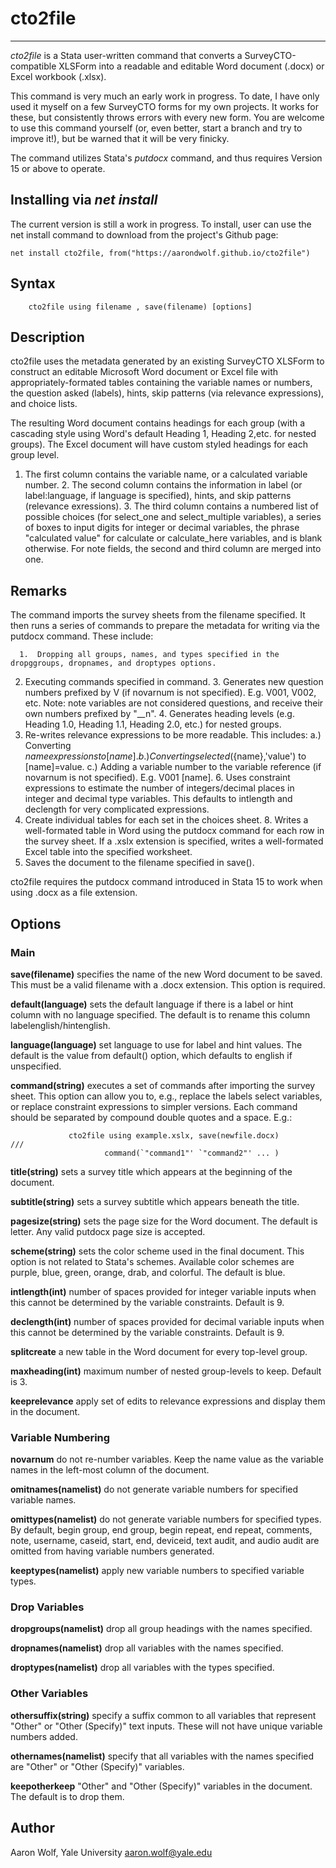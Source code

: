 # cto2file

---

*cto2file* is a Stata user-written command that converts a SurveyCTO-compatible XLSForm into a readable and editable Word document (.docx) or Excel workbook (.xlsx).

This command is very much an early work in progress. To date, I have only used it myself on a few SurveyCTO forms for my own projects. It works for these, but consistently throws errors with every new form. You are welcome to use this command yourself (or, even better, start a branch and try to improve it!), but be warned that it will be very finicky.

The command utilizes Stata's *putdocx* command, and thus requires Version 15 or above to operate.

## Installing via *net install*

The current version is still a work in progress. To install, user can use the net install command to download from the project's Github page:

```
net install cto2file, from("https://aarondwolf.github.io/cto2file")
```

## Syntax

```
    cto2file using filename , save(filename) [options]
```

## Description

cto2file uses the metadata generated by an existing SurveyCTO XLSForm to construct an editable Microsoft Word document or Excel file with appropriately-formated tables containing the variable names or numbers, the question asked (labels), hints, skip patterns (via relevance expressions), and choice lists.

The resulting Word document contains headings for each group (with a cascading style using Word's default Heading 1, Heading 2,etc. for nested groups). The Excel document will have custom styled headings for each group level.

   1.  The first column contains the variable name, or a calculated variable number.
      2.  The second column contains the information in label (or label:language, if language is specified), hints, and skip patterns (relevance exressions).
      3.  The third column contains a numbered list of possible choices (for select_one and select_multiple variables), a series of boxes to input digits for integer or decimal variables, the phrase "calculated value" for calculate or calculate_here variables, and is blank otherwise. For note fields, the second and third column are merged into one.

## Remarks

The command imports the survey sheets from the filename specified. It then runs a series of commands to prepare the metadata for writing via the putdocx command. These include:

      1.  Dropping all groups, names, and types specified in the dropggroups, dropnames, and droptypes options.
   2.  Executing commands specified in command.
      3.  Generates new question numbers prefixed by V (if novarnum is not specified). E.g. V001, V002, etc. Note: note variables are not considered questions, and receive their own numbers prefixed by "__n".
      4.  Generates heading levels (e.g. Heading 1.0, Heading 1.1, Heading 2.0, etc.) for nested groups.
   5.  Re-writes relevance expressions to be more readable. This includes:
           a.) Converting ${name} expressions to [name].
           b.) Converting selected(${name},'value') to [name]=value.
           c.) Adding a variable number to the variable reference (if novarnum is not specified). E.g. V001 [name].
      6.  Uses constraint expressions to estimate the number of integers/decimal places in integer and decimal type variables. This defaults to intlength and declength for very complicated expressions.
   7.  Create individual tables for each set in the choices sheet.
      8.  Writes a well-formated table in Word using the putdocx command for each row in the survey sheet. If a .xslx extension is specified, writes a well-formated Excel table into the specified worksheet.
   9.  Saves the document to the filename specified in save().

cto2file requires the putdocx command introduced in Stata 15 to work when using .docx as a file extension.

## Options

### Main

**save(filename)** specifies the name of the new Word document to be saved. This must be a valid filename with a .docx extension. This option is required.

**default(language)** sets the default language if there is a label or hint column with no language specified. The default is to rename this column labelenglish/hintenglish.

**language(language)** set language to use for label and hint values. The default is the value from default() option, which defaults to english if unspecified.

**command(string)** executes a set of commands after importing the survey sheet. This option can allow you to, e.g., replace the labels select variables, or replace constraint expressions to simpler versions. Each command should be separated by compound double quotes and a space. E.g.:

```
             cto2file using example.xslx, save(newfile.docx)        ///
                     command(`"command1"' `"command2"' ... )
```

**title(string)** sets a survey title which appears at the beginning of the document.

**subtitle(string)** sets a survey subtitle which appears beneath the title.

**pagesize(string)** sets the page size for the Word document. The default is letter. Any valid putdocx page size is accepted.

**scheme(string)** sets the color scheme used in the final document.  This option is not related to Stata's schemes. Available color schemes are purple, blue, green, orange, drab, and  colorful. The default is blue.

**intlength(int)** number of spaces provided for integer variable inputs when this cannot be determined by the variable constraints. Default is 9.

**declength(int)** number of spaces provided for decimal variable inputs when this cannot be determined by the variable constraints. Default is 9.

**splitcreate** a new table in the Word document for every top-level group.

**maxheading(int)** maximum number of nested group-levels to keep. Default is 3.

**keeprelevance** apply set of edits to relevance expressions and display them in the document.

### Variable Numbering

**novarnum** do not re-number variables. Keep the name value as the variable names in the left-most column of the document.

**omitnames(namelist)** do not generate variable numbers for specified variable names.

**omittypes(namelist)** do not generate variable numbers for specified types. By default, begin group, end group, begin repeat, end repeat, comments, note, username, caseid, start, end, deviceid, text audit, and audio audit are omitted from having variable numbers generated.

**keeptypes(namelist)** apply new variable numbers to specified variable types.

### Drop Variables

**dropgroups(namelist)** drop all group headings with the names specified.

**dropnames(namelist)** drop all variables with the names specified.

**droptypes(namelist)** drop all variables with the types specified.

### Other Variables

**othersuffix(string)** specify a suffix common to all variables that represent "Other" or "Other (Specify)" text inputs. These will not have unique variable numbers added.

**othernames(namelist)** specify that all variables with the names specified are "Other" or "Other (Specify)" variables.

**keepotherkeep** "Other" and "Other (Specify)" variables in the document. The default is to drop them.

## Author

Aaron Wolf, Yale University
aaron.wolf@yale.edu